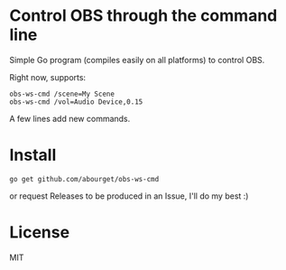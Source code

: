 # Control OBS through the command line

Simple Go program (compiles easily on all platforms) to control OBS.

Right now, supports:

```
obs-ws-cmd /scene=My Scene
obs-ws-cmd /vol=Audio Device,0.15
```

A few lines add new commands.

# Install

```
go get github.com/abourget/obs-ws-cmd
```

or request Releases to be produced in an Issue, I'll do my best :)

# License

MIT
